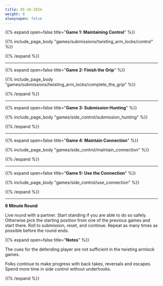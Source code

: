 ```yaml
---
title: 05-16-2024
weight: 0
alwaysopen: false
---
```


{{% expand open=false title="**Game 1: Maintaining Control**" %}}

{{% include_page_body "games/submissions/twisting_arm_locks/control" %}}

{{% /expand %}}

---
{{% expand open=false title="**Game 2: Finish the Grip**" %}}

{{% include_page_body "games/submissions/twisting_arm_locks/complete_the_grip" %}}

{{% /expand %}}

---
{{% expand open=false title="**Game 3: Submission Hunting**" %}}

{{% include_page_body "games/side_control/submission_hunting" %}}

{{% /expand %}}

---
{{% expand open=false title="**Game 4: Maintain Connection**" %}}

{{% include_page_body "games/side_control/maintain_connection" %}}

{{% /expand %}}

---
{{% expand open=false title="**Game 5: Use the Connection**" %}}


{{% include_page_body "games/side_control/use_connection" %}}

{{% /expand %}}

---
**6 Minute Round**

Live round with a partner. Start standing if you are able to do so safely. Otherwise pick the starting position from one of the previous games and start there. Roll to submission, reset, and continue. Repeat as many times as possible before the round ends. 


{{% expand open=false title="**Notes**" %}}


The cues for the defending player are not sufficient in the twisting armlock games.

Folks continue to make progress with back takes, reversals and escapes. Spend more time in side control without underhooks.

{{% /expand %}}

